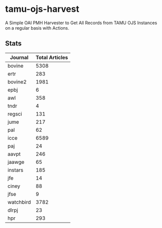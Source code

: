 # tamu-ojs-harvest

A Simple OAI PMH Harvester to Get All Records from TAMU OJS Instances on a regular basis with Actions.

## Stats

| Journal | Total Articles |
| -------- | ------- |
| bovine | 5308 |
| ertr | 283 |
| bovine2 | 1981 |
| epbj | 6 |
| awl | 358 |
| tndr | 4 |
| regsci | 131 |
| jume | 217 |
| pal | 62 |
| icce | 6589 |
| paj | 24 |
| aavpt | 246 |
| jaawge | 65 |
| instars | 185 |
| jfe | 14 |
| ciney | 88 |
| jfse | 9 |
| watchbird | 3782 |
| dlrpj | 23 |
| hpr | 293 |
